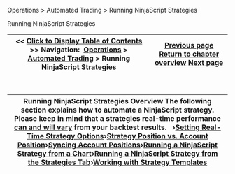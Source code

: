 ﻿


Operations \> Automated Trading \> Running NinjaScript Strategies






















Running NinjaScript Strategies







| \<\< [Click to Display Table of Contents](running_ninjascript_strategies.md) \>\> **Navigation:**     [Operations](operations-1.md) \> [Automated Trading](automated_trading-1.md) \> Running NinjaScript Strategies | [Previous page](workspace_options-1.md) [Return to chapter overview](automated_trading-1.md) [Next page](setting_real-time_strategy_opt-1.md) |
| --- | --- |











 




| Running NinjaScript Strategies Overview The following section explains how to automate a NinjaScript strategy. Please keep in mind that a strategies real\-time performance [can and will vary](discrepancies_real-time_vs_bac-1.md) from your backtest results.   ›[Setting Real\-Time Strategy Options](setting_real-time_strategy_opt-1.md)›[Strategy Position vs. Account Position](strategy_position_vs_account_p-1.md)›[Syncing Account Positions](syncing_account_positions-1.md)›[Running a NinjaScript Strategy from a Chart](running_a_ninjascript_strategy-1.md)›[Running a NinjaScript Strategy from the Strategies Tab](running_a_ninjascript_strateg2-1.md)›[Working with Strategy Templates](using_strategy_templates-1.md) |
| --- |










